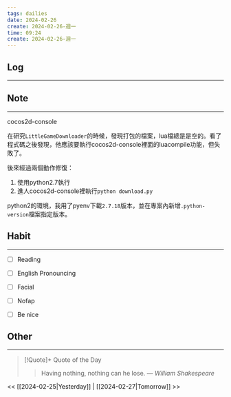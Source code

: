 ```yaml
---
tags: dailies  
date: 2024-02-26
create: 2024-02-26-週一
time: 09:24
create: 2024-02-26-週一
---
```


## Log
---


## Note
---
cocos2d-console

在研究`LittleGameDownloader`的時候，發現打包的檔案，lua檔總是是空的。看了程式碼之後發現，他應該要執行cocos2d-console裡面的luacompile功能，但失敗了。

後來經過兩個動作修復：
1. 使用python2.7執行
2. 進人cocos2d-console裡執行`python download.py`

python2的環境，我用了pyenv下載`2.7.18`版本，並在專案內新增`.python-version`檔案指定版本。
## Habit
---
- [ ] Reading
- [ ] English Pronouncing
- [ ] Facial
- [ ] Nofap
- [ ] Be nice


## Other
---

> [!Quote]+ Quote of the Day
> > Having nothing, nothing can he lose.
> — <cite>William Shakespeare</cite>

<< [[2024-02-25|Yesterday]] | [[2024-02-27|Tomorrow]] >>